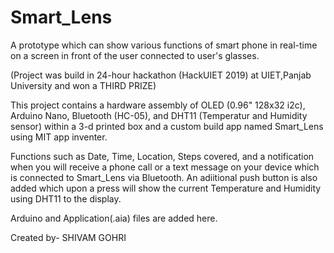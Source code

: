 # Smart_Lens
A prototype which can show various functions of smart phone in real-time on a screen in front of the user connected to user's glasses.

(Project was build in 24-hour hackathon (HackUIET 2019) at UIET,Panjab University and won a THIRD PRIZE)

This project contains a hardware assembly of OLED (0.96" 128x32 i2c), Arduino Nano, Bluetooth (HC-05), and DHT11
 (Temperatur and Humidity sensor) within a 3-d printed box and a custom build app named Smart_Lens using MIT app inventer.
 
Functions such as Date, Time, Location, Steps covered, and a notification when you will receive a phone call or a text message on your 
device which is connected to Smart_Lens via Bluetooth. An adiitional push button is also added which upon a press will show the
current Temperature and Humidity using DHT11 to the display.

Arduino and Application(.aia) files are added here.

Created by- SHIVAM GOHRI
